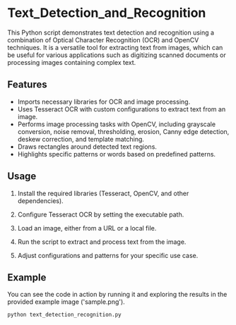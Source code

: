 # Text_Detection_and_Recognition

                     
This Python script demonstrates text detection and recognition using a combination of Optical Character Recognition (OCR) and OpenCV techniques. It is a versatile tool for extracting text from images, which can be useful for various applications such as digitizing scanned documents or processing images containing complex text.

## Features

- Imports necessary libraries for OCR and image processing.
- Uses Tesseract OCR with custom configurations to extract text from an image.          
- Performs image processing tasks with OpenCV, including grayscale conversion, noise removal, thresholding, erosion, Canny edge detection, deskew correction, and template matching.
- Draws rectangles around detected text regions.
- Highlights specific patterns or words based on predefined patterns.

## Usage
                                                       
1. Install the required libraries (Tesseract, OpenCV, and other dependencies).

2. Configure Tesseract OCR by setting the executable path.                                   

3. Load an image, either from a URL or a local file.

4. Run the script to extract and process text from the image.

5. Adjust configurations and patterns for your specific use case.

## Example

You can see the code in action by running it and exploring the results in the provided example image ('sample.png').

```bash
python text_detection_recognition.py
